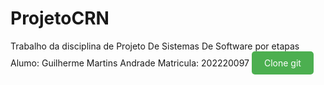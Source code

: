# ProjetoCRN
Trabalho da disciplina de Projeto De Sistemas De Software por etapas
Alumo: Guilherme Martins Andrade
Matricula: 202220097
<a href="https://github.com/seu-usuario/seu-repositorio" style="display: inline-block; background-color: #4CAF50; color: white; padding: 10px 20px; text-align: center; text-decoration: none; border-radius: 5px;">Clone git</a>
